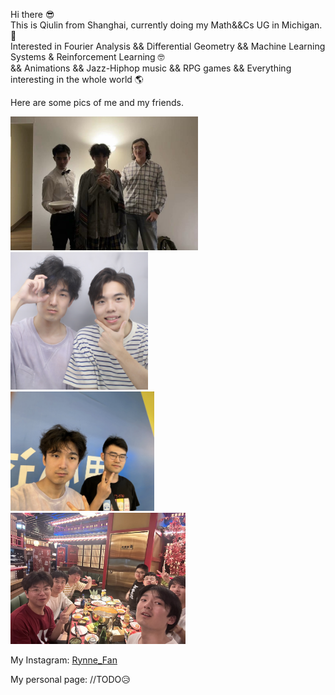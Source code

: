 Hi there 😎  
This is Qiulin from Shanghai, currently doing my Math&&Cs UG in Michigan. 👀  
Interested in Fourier Analysis && Differential Geometry && Machine Learning Systems & Reinforcement Learning 🤓  
&& Animations && Jazz-Hiphop music && RPG games && Everything interesting in the whole world 🌎    

Here are some pics of me and my friends.   

<img src="./Assets/wizWLCY.jpg" width="300" /> <img src="./Assets/wizWYH.JPG" width="220" />  
<img src="./Assets/wizCX.jpg" width="230" /> <img src="./Assets/sisu.jpeg" width="280" />

My Instagram: [Rynne_Fan](https://www.instagram/Rynne_Fan)

My personal page: //TODO😥

